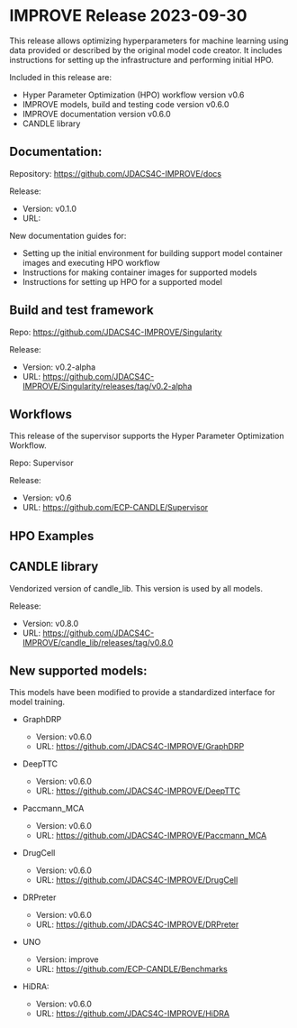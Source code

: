 # IMPROVE Release 2023-09-30

This release allows optimizing hyperparameters for machine learning using data provided or described by the original model code creator. It includes instructions for setting up the infrastructure and performing initial HPO. 

Included in this release are:
- Hyper Parameter Optimization (HPO) workflow version v0.6
- IMPROVE models, build and testing code version v0.6.0
- IMPROVE documentation version v0.6.0
- CANDLE library 

## Documentation:

Repository: https://github.com/JDACS4C-IMPROVE/docs

Release:
- Version: v0.1.0
- URL:

New documentation guides for:
- Setting up the initial environment for building support model container images and executing HPO workflow
- Instructions for making container images for supported models
- Instructions for setting up HPO for a supported model

## Build and test framework

Repo: https://github.com/JDACS4C-IMPROVE/Singularity

Release:
- Version: 	v0.2-alpha
- URL: 	https://github.com/JDACS4C-IMPROVE/Singularity/releases/tag/v0.2-alpha

## Workflows

This release of the supervisor supports the Hyper Parameter Optimization Workflow.

Repo: Supervisor

Release:
- Version: v0.6
- URL: 	https://github.com/ECP-CANDLE/Supervisor

## HPO Examples



## CANDLE library

Vendorized version of candle_lib. This version is used by all models.

Release:
- Version: v0.8.0
- URL: https://github.com/JDACS4C-IMPROVE/candle_lib/releases/tag/v0.8.0

## New supported models:

This models have been modified to provide a standardized interface for model training. 

- GraphDRP 
  - Version: v0.6.0
  - URL: https://github.com/JDACS4C-IMPROVE/GraphDRP

- DeepTTC
  - Version: v0.6.0
  - URL: https://github.com/JDACS4C-IMPROVE/DeepTTC

- Paccmann_MCA
  - Version: v0.6.0
  - URL: https://github.com/JDACS4C-IMPROVE/Paccmann_MCA

- DrugCell
  - Version: v0.6.0
  - URL: https://github.com/JDACS4C-IMPROVE/DrugCell

- DRPreter
  - Version: v0.6.0
  - URL: https://github.com/JDACS4C-IMPROVE/DRPreter

- UNO
  - Version: improve
  - URL: https://github.com/ECP-CANDLE/Benchmarks

- HiDRA:
  - Version: v0.6.0
  - URL: https://github.com/JDACS4C-IMPROVE/HiDRA
